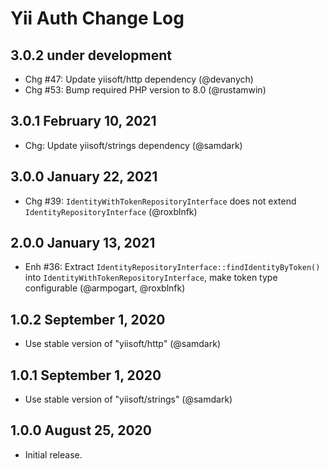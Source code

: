 # Yii Auth Change Log

## 3.0.2 under development

- Chg #47: Update yiisoft/http dependency (@devanych)
- Chg #53: Bump required PHP version to 8.0 (@rustamwin)

## 3.0.1 February 10, 2021

- Chg: Update yiisoft/strings dependency (@samdark)

## 3.0.0 January 22, 2021

- Chg #39: `IdentityWithTokenRepositoryInterface` does not extend `IdentityRepositoryInterface` (@roxblnfk)

## 2.0.0 January 13, 2021

- Enh #36: Extract `IdentityRepositoryInterface::findIdentityByToken()` into `IdentityWithTokenRepositoryInterface`, make token type configurable (@armpogart, @roxblnfk)

## 1.0.2 September 1, 2020

- Use stable version of "yiisoft/http" (@samdark)

## 1.0.1 September 1, 2020

- Use stable version of "yiisoft/strings" (@samdark)

## 1.0.0 August 25, 2020

- Initial release.
